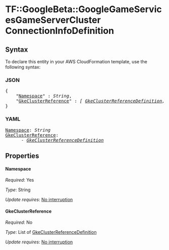 # TF::GoogleBeta::GoogleGameServicesGameServerCluster ConnectionInfoDefinition

## Syntax

To declare this entity in your AWS CloudFormation template, use the following syntax:

### JSON

<pre>
{
    "<a href="#namespace" title="Namespace">Namespace</a>" : <i>String</i>,
    "<a href="#gkeclusterreference" title="GkeClusterReference">GkeClusterReference</a>" : <i>[ <a href="gkeclusterreferencedefinition.md">GkeClusterReferenceDefinition</a>, ... ]</i>
}
</pre>

### YAML

<pre>
<a href="#namespace" title="Namespace">Namespace</a>: <i>String</i>
<a href="#gkeclusterreference" title="GkeClusterReference">GkeClusterReference</a>: <i>
      - <a href="gkeclusterreferencedefinition.md">GkeClusterReferenceDefinition</a></i>
</pre>

## Properties

#### Namespace

_Required_: Yes

_Type_: String

_Update requires_: [No interruption](https://docs.aws.amazon.com/AWSCloudFormation/latest/UserGuide/using-cfn-updating-stacks-update-behaviors.html#update-no-interrupt)

#### GkeClusterReference

_Required_: No

_Type_: List of <a href="gkeclusterreferencedefinition.md">GkeClusterReferenceDefinition</a>

_Update requires_: [No interruption](https://docs.aws.amazon.com/AWSCloudFormation/latest/UserGuide/using-cfn-updating-stacks-update-behaviors.html#update-no-interrupt)

